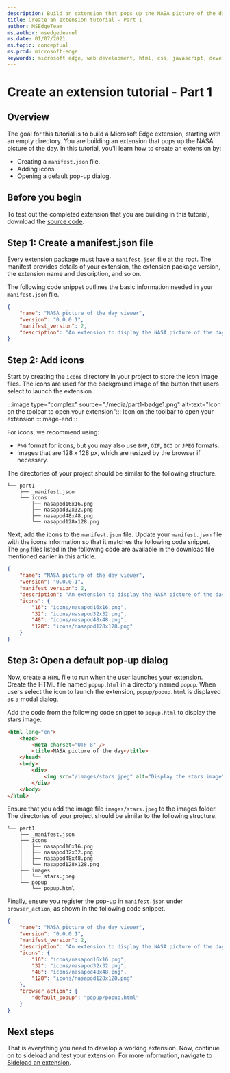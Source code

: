 ```yaml
---
description: Build an extension that pops up the NASA picture of the day
title: Create an extension tutorial - Part 1
author: MSEdgeTeam
ms.author: msedgedevrel
ms.date: 01/07/2021
ms.topic: conceptual
ms.prod: microsoft-edge
keywords: microsoft edge, web development, html, css, javascript, developer, extensions
---
```

# Create an extension tutorial - Part 1


<!-- ====================================================================== -->
## Overview

The goal for this tutorial is to build a Microsoft Edge extension, starting with an empty directory.  You are building an extension that pops up the NASA picture of the day.  In this tutorial, you'll learn how to create an extension by:

*   Creating a `manifest.json` file.
*   Adding icons.
*   Opening a default pop-up dialog.


<!-- ====================================================================== -->
## Before you begin

To test out the completed extension that you are building in this tutorial, download the [source code](https://github.com/MicrosoftEdge/MicrosoftEdge-Extensions-Demos/tree/master/extension-getting-started-part1/part1).


<!-- ====================================================================== -->
## Step 1: Create a manifest.json file

Every extension package must have a `manifest.json` file at the root.  The manifest provides details of your extension, the extension package version, the extension name and description, and so on.

The following code snippet outlines the basic information needed in your `manifest.json` file.

```json
{
    "name": "NASA picture of the day viewer",
    "version": "0.0.0.1",
    "manifest_version": 2,
    "description": "An extension to display the NASA picture of the day."
}
```


<!-- ====================================================================== -->
## Step 2: Add icons

Start by creating the `icons` directory in your project to store the icon image files.  The icons are used for the background image of the button that users select to launch the extension.

:::image type="complex" source="./media/part1-badge1.png" alt-text="Icon on the toolbar to open your extension":::
   Icon on the toolbar to open your extension
:::image-end:::

For icons, we recommend using:
*   `PNG` format for icons, but you may also use `BMP`, `GIF`, `ICO` or `JPEG` formats.
*   Images that are 128 x 128 px, which are resized by the browser if necessary.

The directories of your project should be similar to the following structure.

```shell
└── part1
    ├── _manifest.json
    └── icons
        ├── nasapod16x16.png
        ├── nasapod32x32.png
        ├── nasapod48x48.png
        └── nasapod128x128.png
```

Next, add the icons to the `manifest.json` file. Update your `manifest.json` file with the icons information so that it matches the following code snippet. The `png` files listed in the following code are available in the download file mentioned earlier in this article.

```json
{
    "name": "NASA picture of the day viewer",
    "version": "0.0.0.1",
    "manifest_version": 2,
    "description": "An extension to display the NASA picture of the day.",
    "icons": {
        "16": "icons/nasapod16x16.png",
        "32": "icons/nasapod32x32.png",
        "48": "icons/nasapod48x48.png",
        "128": "icons/nasapod128x128.png"
    }
}
```


<!-- ====================================================================== -->
## Step 3: Open a default pop-up dialog

Now, create a `HTML` file to run when the user launches your extension.  Create the HTML file named `popup.html` in a directory named `popup`.  When users select the icon to launch the extension, `popup/popup.html` is displayed as a modal dialog.

Add the code from the following code snippet to `popup.html` to display the stars image.

```html
<html lang="en">
    <head>
        <meta charset="UTF-8" />
        <title>NASA picture of the day</title>
    </head>
    <body>
        <div>
            <img src="/images/stars.jpeg" alt="Display the stars image" />
        </div>
    </body>
</html>
```

Ensure that you add the image file `images/stars.jpeg` to the images folder.  The directories of your project should be similar to the following structure.

```shell
└── part1
    ├── _manifest.json
    ├── icons
    │   ├── nasapod16x16.png
    │   ├── nasapod32x32.png
    │   ├── nasapod48x48.png
    │   └── nasapod128x128.png
    ├── images
    │   └── stars.jpeg
    └── popup
        └── popup.html
```

Finally, ensure you register the pop-up in `manifest.json` under `browser_action`, as shown in the following code snippet.

```json
{
    "name": "NASA picture of the day viewer",
    "version": "0.0.0.1",
    "manifest_version": 2,
    "description": "An extension to display the NASA picture of the day.",
    "icons": {
        "16": "icons/nasapod16x16.png",
        "32": "icons/nasapod32x32.png",
        "48": "icons/nasapod48x48.png",
        "128": "icons/nasapod128x128.png"
    },
    "browser_action": {
        "default_popup": "popup/popup.html"
    }
}
```


<!-- ====================================================================== -->
## Next steps
That is everything you need to develop a working extension.  Now, continue on to sideload and test your extension. For more information, navigate to [Sideload an extension](./extension-sideloading.md).

<!-- image links -->

<!--[ImagePart1Heirarchy]: ./media/part1-heirarchy.png "Directory Structure"  -->
<!--[ImagePart1Badge1]: ./media/part1-badge1.png "Toolbar Badge Icon"  -->
<!--[ImagePart1Heirarchy1]: ./media/part1-heirarchy1.png "Directory Structure for Extension"  -->
<!--[ImagePart1Threedots]: ./media/part1-threedots.png "Choose Extensions"  -->
<!--[ImagePart1DevelopermodeToggle]: ./media/part1-developermode-toggle.png "Enable Developer Mode"  -->
<!--[ImagePart1InstalledExtension]: ./media/part1-installed-extension.png "Installed Extensions"  -->

<!-- links -->

[ArchiveExtensionGettingStartedPart1]: https://github.com/MicrosoftEdge/MicrosoftEdge-Extensions-Demos/tree/master/extension-getting-started-part1/part1 "Completed extension package source | Microsoft Docs"

[TestExtensionSideload]: ./extension-sideloading.md "Test your extension (Sideloading) | Microsoft Docs"
